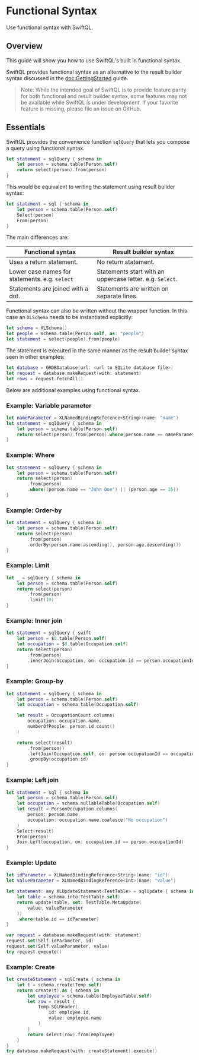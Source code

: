 # Functional Syntax

Use functional syntax with SwiftQL.

## Overview

This guide will show you how to use SwiftQL's built in functional syntax. 

SwiftQL provides functional syntax as an alternative to the result builder 
syntax discussed in the <doc:GettingStarted> guide. 

> Note: While the intended goal of SwiftQL is to provide feature parity for both
functional and result builder syntax, some features may not be available while
SwiftQL is under development. If your favorite feature is missing, please file
an issue on GitHub.

## Essentials

SwiftQL provides the convenience function `sqlQuery` that lets you compose a 
query using functional syntax.  

```swift
let statement = sqlQuery { schema in
    let person = schema.table(Person.self)
    return select(person).from(person)
}
``` 

This would be equivalent to writing the statement using result builder syntax:

```swift
let statement = sql { schema in
    let person = schema.table(Person.self)
    Select(person)
    From(person)
}
```

The main differences are:

Functional syntax                                | Result builder syntax                   
-------------------------------------------------|-------------------------------------
Uses a return statement.                         | No return statement.
Lower case names for statements. e.g. `select`   | Statements start with an uppercase letter. e.g. `Select`.
Statements are joined with a dot.                | Statements are written on separate lines.

Functional syntax can also be written without the wrapper function. In this case
an `XLSchema` needs to be instantiated explicitly:

```swift
let schema = XLSchema()
let people = schema.table(Person.self, as: "people")
let statement = select(people).from(people)
```

The statement is executed in the same manner as the result builder syntax seen
in other examples:

```swift
let database = GRDBDatabase(url: <url to SQLite database file>)
let request = database.makeRequest(with: statement)
let rows = request.fetchAll()
```

Below are additional examples using functional syntax.

### Example: Variable parameter

```swift
let nameParameter = XLNamedBindingReference<String>(name: "name")
let statement = sqlQuery { schema in
    let person = schema.table(Person.self)
    return select(person).from(person).where(person.name == nameParameter)
}
```

### Example: Where

```swift
let statement = sqlQuery { schema in
    let person = schema.table(Person.self)
    return select(person)
        .from(person)
        .where((person.name == "John Doe") || (person.age == 25))
}
```

### Example: Order-by

```swift
let statement = sqlQuery { schema in 
    let person = schema.table(Person.self)
    return select(person)
        .from(person)
        .orderBy(person.name.ascending(), person.age.descending())
}
``` 

### Example: Limit

```swift
let _ = sqlQuery { schema in 
    let person = schema.table(Person.self)
    return select(person)
        .from(person)
        .limit(10) 
}
```

### Example: Inner join

```swift
let statement = sqlQuery { swift 
    let person = $0.table(Person.self)
    let occupation = $0.table(Occupation.self)
    return select(person)
        .from(person)
        .innerJoin(occupation, on: occupation.id == person.occupationId)
}
```

### Example: Group-by 

``` swift
let statement = sqlQuery { schema in
    let person = schema.table(Person.self)
    let occupation = schema.table(Occupation.self)

    let result = OccupationCount.columns(
        occupation: occupation.name,
        numberOfPeople: person.id.count()
    )

    return select(result)
        .from(person))
        .leftJoin(Occupation.self, on: person.occupationId == occupation.id }
        .groupBy(occupation.id)
}
```

### Example: Left join

```swift
let statement = sql { schema in
    let person = schema.table(Person.self)
    let occupation = schema.nullableTable(Occupation.self)
    let result = PersonOccupation.columns(
        person: person.name,
        occupation: occupation.name.coalesce("No occupation") 
    )
    Select(result)
    From(person)
    Join.Left(occupation, on: occupation.id == person.occupationId)
}
```

### Example: Update

```swift
let idParameter = XLNamedBindingReference<String>(name: "id")
let valueParameter = XLNamedBindingReference<Int>(name: "value")

let statement: any XLUpdateStatement<TestTable> = sqlUpdate { schema in
    let table = schema.into(TestTable.self)
    return update(table, set: TestTable.MetaUpdate(
        value: valueParameter
    ))
    .where(table.id == idParameter)
}

var request = database.makeRequest(with: statement)
request.set(Self.idParameter, id)
request.set(Self.valueParameter, value)
try request.execute()
```

### Example: Create

```swift
let createStatement = sqlCreate { schema in
    let t = schema.create(Temp.self)
    return create(t).as { schema in
        let employee = schema.table(EmployeeTable.self)
        let row = result {
            Temp.SQLReader(
                id: employee.id,
                value: employee.name
            )
        }
        return select(row).from(employee)
    }
}
try database.makeRequest(with: createStatement).execute()
```
